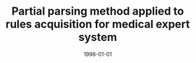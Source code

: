 ---
# Documentation: https://wowchemy.com/docs/managing-content/

title: Partial parsing method applied to rules acquisition for medical expert system
subtitle: ''
summary: ''
authors:
- piasecki
- sas
tags: []
categories: []
date: '1998-01-01'
lastmod: 2022-10-07T05:08:39Z
featured: false
draft: false

# Featured image
# To use, add an image named `featured.jpg/png` to your page's folder.
# Focal points: Smart, Center, TopLeft, Top, TopRight, Left, Right, BottomLeft, Bottom, BottomRight.
image:
  caption: ''
  focal_point: ''
  preview_only: false

# Projects (optional).
#   Associate this post with one or more of your projects.
#   Simply enter your project's folder or file name without extension.
#   E.g. `projects = ["internal-project"]` references `content/project/deep-learning/index.md`.
#   Otherwise, set `projects = []`.
projects: []
publishDate: '2022-10-07T05:08:38.769164Z'
publication_types:
- '1'
abstract: ''
publication: "*Text, speech, dialogue. Proceedings of the First Workshop on Text,\
  \ Speech, Dialogue - TSD '98, Brno, Czech Republic, September 23-26, 1998*"
---